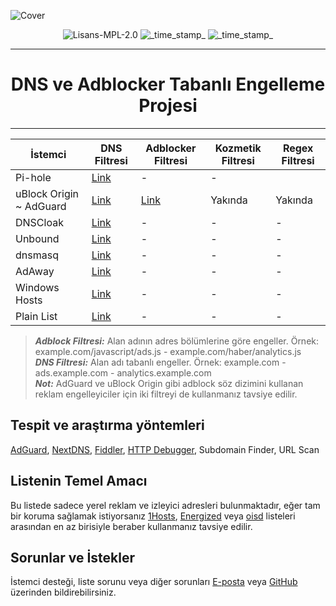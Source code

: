 ![Cover](https://github.com/saurane/Turkish-Blocklist/blob/master/srnsss.png)

<div align="center">
    <!-- License -->
    <img src="https://img.shields.io/badge/License-MPL 2.0-orange.svg?longCache=true&style=for-the-badge"
      alt="Lisans-MPL-2.0" />
  <!-- Last Updated -->
    <img src="https://img.shields.io/badge/Updated-Dec 25, 2021-green.svg?longCache=true&style=for-the-badge"
      alt="_time_stamp_" />
    <!-- Status -->
    <img src="https://img.shields.io/badge/Status-Stable-blue.svg?longCache=true&style=for-the-badge"
      alt="_time_stamp_" />
</div>

------------
<div align="center">
  <h1>DNS ve Adblocker Tabanlı Engelleme Projesi</h1>
</div>


------------

| İstemci | DNS Filtresi | Adblocker Filtresi | Kozmetik Filtresi | Regex Filtresi |
| ------------ | ------------ | ------------ | ------------ | ------------ |
| Pi-hole | [Link](https://raw.githubusercontent.com/saurane/Turkish-Blocklist/master/Blocklist/domains.txt "Link") | - | - |
| uBlock Origin ~ AdGuard | [Link](https://raw.githubusercontent.com/saurane/Turkish-Blocklist/master/Blocklist/adblock.txt "Link") | [Link](https://raw.githubusercontent.com/saurane/Turkish-Blocklist/master/Blocklist/adblockfilter.txt "Link") | Yakında | Yakında |
| DNSCloak | [Link](https://raw.githubusercontent.com/saurane/Turkish-Blocklist/master/Blocklist/wildcards.txt "Link") | - | - | - |
| Unbound | [Link](https://raw.githubusercontent.com/saurane/Turkish-Blocklist/master/Blocklist/unbound.conf "Link") | - | - | - |
| dnsmasq | [Link](https://raw.githubusercontent.com/saurane/Turkish-Blocklist/master/Blocklist/dnsmasq.conf "Link") | - | - | - |
| AdAway | [Link](https://raw.githubusercontent.com/saurane/Turkish-Blocklist/master/Blocklist/hosts.txt "Link") | - | - | - |
| Windows Hosts | [Link](https://raw.githubusercontent.com/saurane/Turkish-Blocklist/master/Blocklist/hosts.win "Link") | - | - | - |
| Plain List | [Link](https://raw.githubusercontent.com/saurane/Turkish-Blocklist/master/Blocklist/plain.txt "Link") | - | - | - |

> ***Adblock Filtresi:*** Alan adının adres bölümlerine göre engeller. Örnek: example.com/javascript/ads.js - example.com/haber/analytics.js<br/>
> ***DNS Filtresi:*** Alan adı tabanlı engeller. Örnek: example.com - ads.example.com - analytics.example.com<br/>
> ***Not:*** AdGuard ve uBlock Origin gibi adblock söz dizimini kullanan reklam engelleyiciler için iki filtreyi de kullanmanız tavsiye edilir.


## Tespit ve araştırma yöntemleri
[AdGuard](https://adguard.com/), [NextDNS](https://nextdns.io/), [Fiddler](https://www.telerik.com/fiddler), [HTTP Debugger](https://www.httpdebugger.com/), Subdomain Finder, URL Scan

## Listenin Temel Amacı
Bu listede sadece yerel reklam ve izleyici adresleri bulunmaktadır, eğer tam bir koruma sağlamak istiyorsanız [1Hosts](https://github.com/badmojr/1Hosts), [Energized](https://github.com/EnergizedProtection/block) veya [oisd](https://github.com/ookangzheng/dbl-oisd-nl) listeleri arasından en az birisiyle beraber kullanmanız tavsiye edilir.

## Sorunlar ve İstekler
İstemci desteği, liste sorunu veya diğer sorunları [E-posta](mailto:saurane@protonmail.com) veya [GitHub](https://github.com/saurane/Turkish-Blocklist/issues) üzerinden bildirebilirsiniz.
